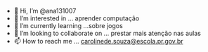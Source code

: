 - 👋 Hi, I’m @ana131007
- 👀 I’m interested in ... aprender computação 
- 🌱 I’m currently learning ...sobre jogos 
- 💞️ I’m looking to collaborate on ...  prestar mais atenção nas aulas
- 📫 How to reach me ... carolinede.souza@escola.pr.gov.br

<!---
ana131007/ana131007 is a ✨ special ✨ repository because its `README.md` (this file) appears on your GitHub profile.
You can click the Preview link to take a look at your changes.
--->
